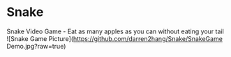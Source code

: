 # Snake
Snake Video Game - Eat as many apples as you can without eating your tail
![Snake Game Picture](https://github.com/darren2hang/Snake/SnakeGame Demo.jpg?raw=true)
